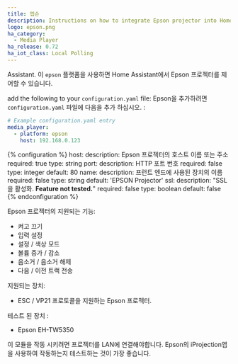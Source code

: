 ```yaml
---
title: 엡슨
description: Instructions on how to integrate Epson projector into Home Assistant.
logo: epson.png
ha_category:
  - Media Player
ha_release: 0.72
ha_iot_class: Local Polling
---
```


Assistant.
이 `epson` 플랫폼을 사용하면 Home Assistant에서 Epson 프로젝터를 제어할 수 있습니다.

add the following to your `configuration.yaml` file:
Epson을 추가하려면 `configuration.yaml` 파일에 다음을 추가 하십시오. : 

```yaml
# Example configuration.yaml entry
media_player:
  - platform: epson
    host: 192.168.0.123
```

{% configuration %}
host:
  description: Epson 프로젝터의 호스트 이름 또는 주소
  required: true
  type: string
port:
  description: HTTP 포트 번호
  required: false
  type: integer
  default: 80
name:
  description: 프런트 엔드에 사용된 장치의 이름
  required: false
  type: string
  default: 'EPSON Projector'
ssl:
  description: "SSL을 활성화. **Feature not tested.**"
  required: false
  type: boolean
  default: false
{% endconfiguration %}

Epson 프로젝터의 지원되는 기능:

- 켜고 끄기
- 입력 설정
- 설정 / 색상 모드
- 볼륨 증가 / 감소
- 음소거 / 음소거 해제
- 다음 / 이전 트랙 전송

지원되는 장치:
- ESC / VP21 프로토콜을 지원하는 Epson 프로젝터.

테스트 된 장치 :
- Epson EH-TW5350

이 모듈을 작동 시키려면 프로젝터를 LAN에 연결해야합니다. Epson의 iProjection앱을 사용하여 작동하는지 테스트하는 것이 가장 좋습니다.
